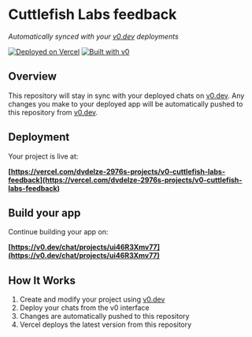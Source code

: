 # Cuttlefish Labs feedback

*Automatically synced with your [v0.dev](https://v0.dev) deployments*

[![Deployed on Vercel](https://img.shields.io/badge/Deployed%20on-Vercel-black?style=for-the-badge&logo=vercel)](https://vercel.com/dvdelze-2976s-projects/v0-cuttlefish-labs-feedback)
[![Built with v0](https://img.shields.io/badge/Built%20with-v0.dev-black?style=for-the-badge)](https://v0.dev/chat/projects/ui46R3Xmv77)

## Overview

This repository will stay in sync with your deployed chats on [v0.dev](https://v0.dev).
Any changes you make to your deployed app will be automatically pushed to this repository from [v0.dev](https://v0.dev).

## Deployment

Your project is live at:

**[https://vercel.com/dvdelze-2976s-projects/v0-cuttlefish-labs-feedback](https://vercel.com/dvdelze-2976s-projects/v0-cuttlefish-labs-feedback)**

## Build your app

Continue building your app on:

**[https://v0.dev/chat/projects/ui46R3Xmv77](https://v0.dev/chat/projects/ui46R3Xmv77)**

## How It Works

1. Create and modify your project using [v0.dev](https://v0.dev)
2. Deploy your chats from the v0 interface
3. Changes are automatically pushed to this repository
4. Vercel deploys the latest version from this repository
